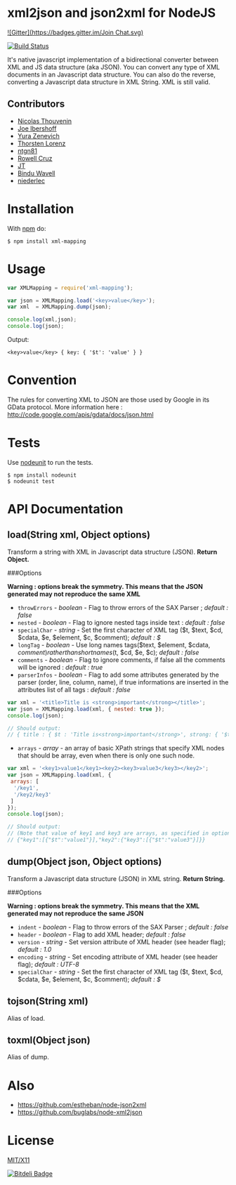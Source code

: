 # xml2json and json2xml for NodeJS
[![Gitter](https://badges.gitter.im/Join Chat.svg)](https://gitter.im/touv/node-xml-mapping?utm_source=badge&utm_medium=badge&utm_campaign=pr-badge&utm_content=badge)

[![Build Status](https://secure.travis-ci.org/Inist-CNRS/node-xml-mapping.png?branch=master)](http://travis-ci.org/Inist-CNRS/node-xml-mapping)

It's native javascript implementation of a bidirectional converter between XML and JS data structure (aka JSON).
You can convert any type of XML documents in an Javascript data structure.
You can also do the reverse, converting a Javascript data structure in XML String. XML is still valid.

## Contributors

  * [Nicolas Thouvenin](https://github.com/touv)
  * [Joe Ibershoff](https://github.com/zacronos)
  * [Yura Zenevich](https://github.com/yzen)
  * [Thorsten Lorenz](https://github.com/thlorenz)
  * [ntgn81](https://github.com/ntgn81)
  * [Rowell Cruz](https://github.com/rcruz)
  * [JT](https://github.com/spikyjt)
  * [Bindu Wavell](https://github.com/binduwavell)
  * [niederlec](https://github.com/niederlec)

# Installation

With [npm](http://npmjs.org) do:

    $ npm install xml-mapping


# Usage
```javascript
var XMLMapping = require('xml-mapping');

var json = XMLMapping.load('<key>value</key>');
var xml  = XMLMapping.dump(json);

console.log(xml,json);
console.log(json);
```

Output:

    <key>value</key> { key: { '$t': 'value' } }

# Convention

The rules for converting XML to JSON are those used by Google in its GData protocol. More information here : http://code.google.com/apis/gdata/docs/json.html

# Tests

Use [nodeunit](https://github.com/caolan/nodeunit) to run the tests.

    $ npm install nodeunit
    $ nodeunit test

# API Documentation

## load(String xml, Object options)
Transform a string with XML in Javascript data structure (JSON).
**Return Object.**

###Options

**Warning : options break the symmetry. This means that the JSON generated may not reproduce the same XML**

* `throwErrors` - *boolean* - Flag to throw errors of the SAX Parser ; *default : false*
* `nested` - *boolean* - Flag to ignore nested tags inside text : *default : false*
* `specialChar` - *string* - Set the first character of XML tag ($t, $text, $cd, $cdata, $e, $element, $c, $comment); *default : $*
* `longTag` - *boolean* - Use long names tags($text, $element, $cdata, $comment) rather than short names ($t, $cd, $e, $c); *default : false*
* `comments` - *boolean* - Flag to ignore comments, if false all the comments will be ignored : *default : true*
* `parserInfos` - *boolean* - Flag to add some attributes generated by the parser (order, line, column, name), if true informations are inserted in the attributes list of all tags : *default : false*

```javascript
var xml = '<title>Title is <strong>important</strong></title>';
var json = XMLMapping.load(xml, { nested: true });
console.log(json);

// Should output:
// { title : { $t : 'Title is<strong>important</strong>', strong: { '$t': 'important' }} }
```

* `arrays` - *array* - an array of basic XPath strings that specify XML nodes that should be array, even when there is only one such node.

```javascript
var xml = '<key1>value1</key1><key2><key3>value3</key3></key2>';
var json = XMLMapping.load(xml, {
 arrays: [
  '/key1',
  '/key2/key3'
 ]
});
console.log(json);

// Should output:
// (Note that value of key1 and key3 are arrays, as specified in options)
// {"key1":[{"$t":"value1"}],"key2":{"key3":[{"$t":"value3"}]}}
```


## dump(Object json, Object options)
Transform a Javascript data structure (JSON) in XML string. **Return String.**

###Options

**Warning : options break the symmetry. This means that the XML generated may not reproduce the same JSON**

* `indent` - *boolean* - Flag to throw errors of the SAX Parser ; *default : false*
* `header` - *boolean* - Flag to add XML header; *default : false*
* `version` - *string* - Set version attribute of XML header (see header flag); *default : 1.0*
* `encoding` - *string* - Set encoding attribute of XML header (see header flag); *default : UTF-8*
* `specialChar` - *string* - Set the first character of XML tag ($t, $text, $cd, $cdata, $e, $element, $c, $comment); *default : $*


## tojson(String xml)
Alias of load.

## toxml(Object json)
Alias of dump.

# Also

* https://github.com/estheban/node-json2xml
* https://github.com/buglabs/node-xml2json

# License

[MIT/X11](https://raw.github.com/touv/node-xml-mapping/master/LICENSE)


[![Bitdeli Badge](https://d2weczhvl823v0.cloudfront.net/touv/node-xml-mapping/trend.png)](https://bitdeli.com/free "Bitdeli Badge")

